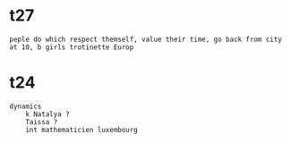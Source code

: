 

# t27
    peple do which respect themself, value their time, go back from city at 10, b girls trotinette Europ 
    
# t24
    dynamics 
        k Natalya ? 
        Taissa ? 
        int mathematicien luxembourg